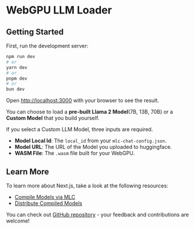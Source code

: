 # WebGPU LLM Loader

## Getting Started

First, run the development server:

```bash
npm run dev
# or
yarn dev
# or
pnpm dev
# or
bun dev
```

Open [http://localhost:3000](http://localhost:3000) with your browser to see the result.

You can choose to load a **pre-built Llama 2 Model**(7B, 13B, 70B) or a **Custom Model** that you build yourself.

If you select a Custom LLM Model, three inputs are required.
- **Model Local Id**: The `local_id` from your `mlc-chat-config.json`.
- **Model URL**: The URL of the Model you uploaded to huggingface.
- **WASM File**: The `.wasm` file built for your WebGPU.

## Learn More

To learn more about Next.js, take a look at the following resources:

- [Compile Models via MLC](https://llm.mlc.ai/docs/compilation/compile_models.html)
- [Distribute Compiled Models](https://llm.mlc.ai/docs/compilation/distribute_compiled_models.html)

You can check out [GitHub repository](https://github.com/sionic-ai/webgpu-llm-loader/) - your feedback and contributions are welcome!